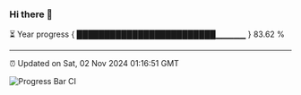### Hi there 👋

⏳ Year progress { █████████████████████████▁▁▁▁▁ } 83.62 %

---

⏰ Updated on Sat, 02 Nov 2024 01:16:51 GMT

![Progress Bar CI](https://github.com/liununu/liununu/workflows/Progress%20Bar%20CI/badge.svg)
